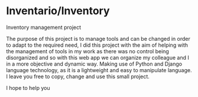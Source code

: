 # Inventario/Inventory

Inventory management project

The purpose of this project is to manage tools and can be changed in order to adapt to the required need, I did this project with the aim of helping with the management of tools in my work as there was no control being disorganized and so with this web app we can organize my colleague and I in a more objective and dynamic way. Making use of Python and Django language technology, as it is a lightweight and easy to manipulate language. 
I leave you free to copy, change and use this small project.

I hope to help you

